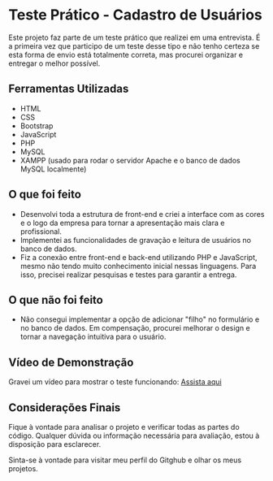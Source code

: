 # Teste Prático - Cadastro de Usuários

Este projeto faz parte de um teste prático que realizei em uma entrevista. É a primeira vez que participo de um teste desse tipo e não tenho certeza se esta forma de envio está totalmente correta, mas procurei organizar e entregar o melhor possível.

## Ferramentas Utilizadas

- HTML
- CSS
- Bootstrap
- JavaScript
- PHP
- MySQL
- XAMPP (usado para rodar o servidor Apache e o banco de dados MySQL localmente)

## O que foi feito

- Desenvolvi toda a estrutura de front-end e criei a interface com as cores e o logo da empresa para tornar a apresentação mais clara e profissional.
- Implementei as funcionalidades de gravação e leitura de usuários no banco de dados.
- Fiz a conexão entre front-end e back-end utilizando PHP e JavaScript, mesmo não tendo muito conhecimento inicial nessas linguagens. Para isso, precisei realizar pesquisas e testes para garantir a entrega.

## O que não foi feito

- Não consegui implementar a opção de adicionar "filho" no formulário e no banco de dados. Em compensação, procurei melhorar o design e tornar a navegação intuitiva para o usuário.

## Vídeo de Demonstração

Gravei um vídeo para mostrar o teste funcionando: [Assista aqui](https://www.youtube.com/watch?v=CgR2aQiojtU)

## Considerações Finais

Fique à vontade para analisar o projeto e verificar todas as partes do código. Qualquer dúvida ou informação necessária para avaliação, estou à disposição para esclarecer.

Sinta-se à vontade para visitar meu perfil do Gitghub e olhar os meus projetos.
